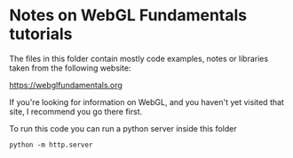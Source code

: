 # Notes on WebGL Fundamentals tutorials

The files in this folder contain mostly code examples, notes or libraries taken from the following website:

https://webglfundamentals.org

If you're looking for information on WebGL, and you haven't yet visited that site, I recommend you go there first.

To run this code you can run a python server inside this folder

`python -m http.server`
